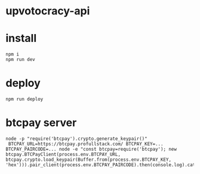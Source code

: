 # upvotocracy-api


# install

    npm i
    npm run dev

# deploy

    npm run deploy

# btcpay server

    node -p "require('btcpay').crypto.generate_keypair()"
     BTCPAY_URL=https://btcpay.profullstack.com/ BTCPAY_KEY=... BTCPAY_PAIRCODE=... node -e "const btcpay=require('btcpay'); new btcpay.BTCPayClient(process.env.BTCPAY_URL, btcpay.crypto.load_keypair(Buffer.from(process.env.BTCPAY_KEY, 'hex'))).pair_client(process.env.BTCPAY_PAIRCODE).then(console.log).catch(console.error)"
